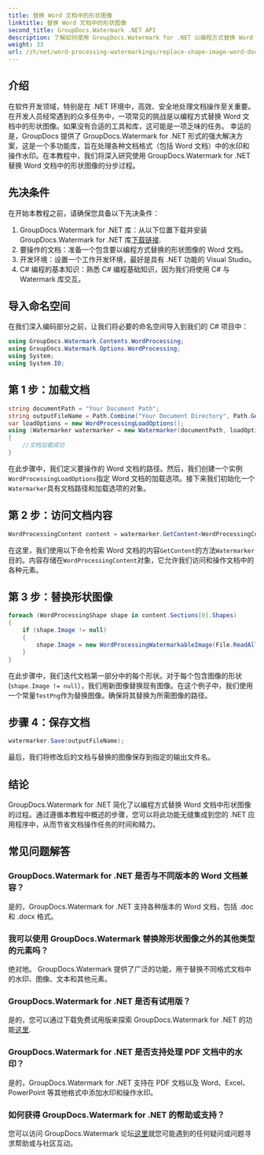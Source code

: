 ```yaml
---
title: 替换 Word 文档中的形状图像
linktitle: 替换 Word 文档中的形状图像
second_title: GroupDocs.Watermark .NET API
description: 了解如何使用 GroupDocs.Watermark for .NET 以编程方式替换 Word 文档中的形状图像。轻松简化文档操作任务。
weight: 33
url: /zh/net/word-processing-watermarkings/replace-shape-image-word-docs/
---
```

## 介绍
在软件开发领域，特别是在 .NET 环境中，高效、安全地处理文档操作至关重要。在开发人员经常遇到的众多任务中，一项常见的挑战是以编程方式替换 Word 文档中的形状图像。如果没有合适的工具和库，这可能是一项乏味的任务。
幸运的是，GroupDocs 提供了 GroupDocs.Watermark for .NET 形式的强大解决方案，这是一个多功能库，旨在处理各种文档格式（包括 Word 文档）中的水印和操作水印。在本教程中，我们将深入研究使用 GroupDocs.Watermark for .NET 替换 Word 文档中的形状图像的分步过程。
## 先决条件
在开始本教程之前，请确保您具备以下先决条件：
1.  GroupDocs.Watermark for .NET 库：从以下位置下载并安装 GroupDocs.Watermark for .NET 库[下载链接](https://releases.groupdocs.com/Watermark/net/).
2. 要操作的文档：准备一个包含要以编程方式替换的形状图像的 Word 文档。
3. 开发环境：设置一个工作开发环境，最好是具有 .NET 功能的 Visual Studio。
4. C# 编程的基本知识：熟悉 C# 编程基础知识，因为我们将使用 C# 与 Watermark 库交互。
## 导入命名空间
在我们深入编码部分之前，让我们将必要的命名空间导入到我们的 C# 项目中：
```csharp
using GroupDocs.Watermark.Contents.WordProcessing;
using GroupDocs.Watermark.Options.WordProcessing;
using System;
using System.IO;
```
## 第 1 步：加载文档
```csharp
string documentPath = "Your Document Path";
string outputFileName = Path.Combine("Your Document Directory", Path.GetFileName(documentPath));
var loadOptions = new WordProcessingLoadOptions();
using (Watermarker watermarker = new Watermarker(documentPath, loadOptions))
{
    //文档加载成功
}
```
在此步骤中，我们定义要操作的 Word 文档的路径。然后，我们创建一个实例`WordProcessingLoadOptions`指定 Word 文档的加载选项。接下来我们初始化一个`Watermarker`具有文档路径和加载选项的对象。
## 第 2 步：访问文档内容
```csharp
WordProcessingContent content = watermarker.GetContent<WordProcessingContent>();
```
在这里，我们使用以下命令检索 Word 文档的内容`GetContent`的方法`Watermarker`目的。内容存储在`WordProcessingContent`对象，它允许我们访问和操作文档中的各种元素。
## 第 3 步：替换形状图像
```csharp
foreach (WordProcessingShape shape in content.Sections[0].Shapes)
{
    if (shape.Image != null)
    {
        shape.Image = new WordProcessingWatermarkableImage(File.ReadAllBytes(Constants.TestPng));
    }
}
```
在此步骤中，我们迭代文档第一部分中的每个形状。对于每个包含图像的形状 (`shape.Image != null`），我们用新图像替换现有图像。在这个例子中，我们使用一个常量`TestPng`作为替换图像。确保将其替换为所需图像的路径。
## 步骤 4：保存文档
```csharp
watermarker.Save(outputFileName);
```
最后，我们将修改后的文档与替换的图像保存到指定的输出文件名。

## 结论
GroupDocs.Watermark for .NET 简化了以编程方式替换 Word 文档中形状图像的过程。通过遵循本教程中概述的步骤，您可以将此功能无缝集成到您的 .NET 应用程序中，从而节省文档操作任务的时间和精力。
## 常见问题解答
### GroupDocs.Watermark for .NET 是否与不同版本的 Word 文档兼容？
是的，GroupDocs.Watermark for .NET 支持各种版本的 Word 文档，包括 .doc 和 .docx 格式。
### 我可以使用 GroupDocs.Watermark 替换除形状图像之外的其他类型的元素吗？
绝对地。 GroupDocs.Watermark 提供了广泛的功能，用于替换不同格式文档中的水印、图像、文本和其他元素。
### GroupDocs.Watermark for .NET 是否有试用版？
是的，您可以通过下载免费试用版来探索 GroupDocs.Watermark for .NET 的功能[这里](https://releases.groupdocs.com/).
### GroupDocs.Watermark for .NET 是否支持处理 PDF 文档中的水印？
是的，GroupDocs.Watermark for .NET 支持在 PDF 文档以及 Word、Excel、PowerPoint 等其他格式中添加水印和操作水印。
### 如何获得 GroupDocs.Watermark for .NET 的帮助或支持？
您可以访问 GroupDocs.Watermark 论坛[这里](https://forum.groupdocs.com/c/watermark/19)就您可能遇到的任何疑问或问题寻求帮助或与社区互动。